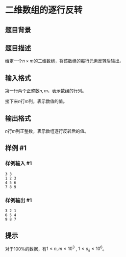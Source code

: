 # 二维数组的逐行反转

## 题目背景

## 题目描述

给定一个$n × m$的二维数组，将该数组的每行元素反转后输出。

## 输入格式

第一行两个正整数$n, m$，表示数组的行列。

接下来$n$行$m$列，表示数值的值。

## 输出格式

$n$行$m$列正整数，表示数组逐行反转后的值。

## 样例 #1

### 样例输入 #1

```
3 3
1 2 3
4 5 6
7 8 9
```

### 样例输出 #1

```
3 2 1
6 5 4
9 8 7
```

## 提示

对于$100\%$的数据，有$1 \leq n, m \leq 10^3$ , $1 \leq a_{ij} \leq 10^6$。